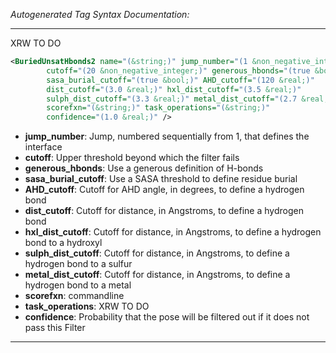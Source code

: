 <!-- THIS IS AN AUTOGENERATED FILE: Don't edit it directly, instead change the schema definition in the code itself. -->

_Autogenerated Tag Syntax Documentation:_

---
XRW TO DO

```xml
<BuriedUnsatHbonds2 name="(&string;)" jump_number="(1 &non_negative_integer;)"
        cutoff="(20 &non_negative_integer;)" generous_hbonds="(true &bool;)"
        sasa_burial_cutoff="(true &bool;)" AHD_cutoff="(120 &real;)"
        dist_cutoff="(3.0 &real;)" hxl_dist_cutoff="(3.5 &real;)"
        sulph_dist_cutoff="(3.3 &real;)" metal_dist_cutoff="(2.7 &real;)"
        scorefxn="(&string;)" task_operations="(&string;)"
        confidence="(1.0 &real;)" />
```

-   **jump_number**: Jump, numbered sequentially from 1, that defines the interface
-   **cutoff**: Upper threshold beyond which the filter fails
-   **generous_hbonds**: Use a generous definition of H-bonds
-   **sasa_burial_cutoff**: Use a SASA threshold to define residue burial
-   **AHD_cutoff**: Cutoff for AHD angle, in degrees, to define a hydrogen bond
-   **dist_cutoff**: Cutoff for distance, in Angstroms, to define a hydrogen bond
-   **hxl_dist_cutoff**: Cutoff for distance, in Angstroms, to define a hydrogen bond to a hydroxyl
-   **sulph_dist_cutoff**: Cutoff for distance, in Angstroms, to define a hydrogen bond to a sulfur
-   **metal_dist_cutoff**: Cutoff for distance, in Angstroms, to define a hydrogen bond to a metal
-   **scorefxn**: commandline
-   **task_operations**: XRW TO DO
-   **confidence**: Probability that the pose will be filtered out if it does not pass this Filter

---
